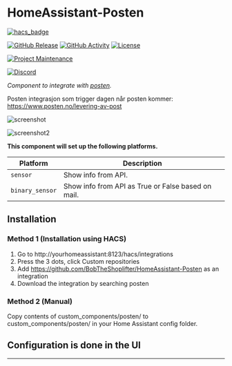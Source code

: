 # HomeAssistant-Posten
[![hacs_badge](https://img.shields.io/badge/HACS-Custom-41BDF5.svg?style=for-the-badge)](https://github.com/BobTheShoplifter/HomeAssistant-Posten)

[![GitHub Release][releases-shield]][releases]
[![GitHub Activity][commits-shield]][commits]
[![License][license-shield]][license]

[![Project Maintenance][maintenance-shield]][user_profile]

[![Discord][discord-shield]][discord]

_Component to integrate with [posten][posten]._

Posten integrasjon som trigger dagen når posten kommer: https://www.posten.no/levering-av-post

![screenshot](https://i.imgur.com/ZOISPzB.png)

![screenshot2](https://i.imgur.com/A09Ldga.png)

**This component will set up the following platforms.**

| Platform | Description         |
| -------- | ------------------- |
| `sensor` | Show info from API. |
| `binary_sensor` | Show info from API as True or False based on mail. |

## Installation

### Method 1 (Installation using HACS)
1. Go to http://yourhomeassistant:8123/hacs/integrations
2. Press the 3 dots, click Custom repositories
3. Add https://github.com/BobTheShoplifter/HomeAssistant-Posten as an integration
4. Download the integration by searching posten

### Method 2 (Manual)
Copy contents of custom_components/posten/ to custom_components/posten/ in your Home Assistant config folder.


## Configuration is done in the UI

<!---->

---

[posten]: https://posten.no
[commits-shield]: https://img.shields.io/github/commit-activity/y/BobTheShoplifter/HomeAssistant-Posten.svg?style=for-the-badge
[commits]: https://github.com/BobTheShoplifter/HomeAssistant-Posten/commits/master
[discord]: https://2o.no/discord
[discord-shield]: https://img.shields.io/discord/856974237956177920.svg?style=for-the-badge
[license]: https://github.com/BobTheShoplifter/HomeAssistant-Posten/blob/main/LICENSE
[license-shield]: https://img.shields.io/github/license/BobTheShoplifter/HomeAssistant-Posten.svg?style=for-the-badge
[maintenance-shield]: https://img.shields.io/badge/maintainer-Daniel%20Christensen-blue.svg?style=for-the-badge
[releases-shield]: https://img.shields.io/github/release/BobTheShoplifter/HomeAssistant-Posten.svg?style=for-the-badge
[releases]: https://github.com/BobTheShoplifter/HomeAssistant-Posten/releases
[user_profile]: https://github.com/BobTheShoplifter
